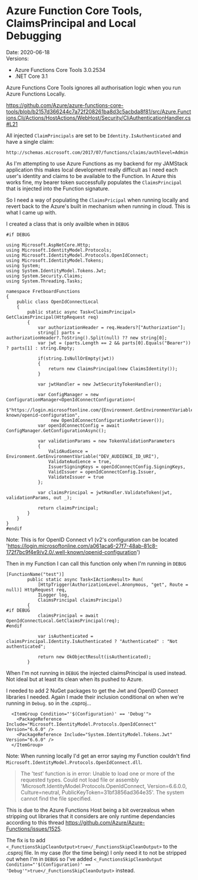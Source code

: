 # Azure Function Core Tools, ClaimsPrincipal and Local Debugging

Date: 2020-06-18  
Versions:  
- Azure Functions Core Tools 3.0.2534
- .NET Core 3.1

Azure Functions Core Tools ignores all authorisation logic when you run Azure Functions Locally.

https://github.com/Azure/azure-functions-core-tools/blob/b2157d366244c7a72f208261ba8d3c5acbda8f81/src/Azure.Functions.Cli/Actions/HostActions/WebHost/Security/CliAuthenticationHandler.cs#L21

All injected `ClaimPrincipals` are set to be `Identity.IsAuthenticated` and have a single claim:
```
http://schemas.microsoft.com/2017/07/functions/claims/authlevel=Admin
```

As I'm attempting to use Azure Functions as my backend for my JAMStack application this makes local development really difficult as I need each user's identity and claims to be available to the Function.  In Azure this works fine, my bearer token successfully populates the `ClaimsPrincipal` that is injected into the Function signature.

So I need a way of populating the `ClaimsPricipal` when running locally and revert back to the Azure's built in mechanism when running in cloud.  This is what I came up with.

I created a class that is only availble when in `DEBUG`
```
#if DEBUG

using Microsoft.AspNetCore.Http;
using Microsoft.IdentityModel.Protocols;
using Microsoft.IdentityModel.Protocols.OpenIdConnect;
using Microsoft.IdentityModel.Tokens;
using System;
using System.IdentityModel.Tokens.Jwt;
using System.Security.Claims;
using System.Threading.Tasks;

namespace FretboardFunctions
{
    public class OpenIdConnectLocal
    {
        public static async Task<ClaimsPrincipal> GetClaimsPrincipal(HttpRequest req)
        {
            var authorizationHeader = req.Headers?["Authorization"];
            string[] parts = authorizationHeader?.ToString().Split(null) ?? new string[0];
            var jwt = (parts.Length == 2 && parts[0].Equals("Bearer")) ? parts[1] : string.Empty;

            if(string.IsNullOrEmpty(jwt))
            {
                return new ClaimsPrincipal(new ClaimsIdentity());
            }

            var jwtHandler = new JwtSecurityTokenHandler();

            var ConfigManager = new ConfigurationManager<OpenIdConnectConfiguration>(
                 $"https://login.microsoftonline.com/{Environment.GetEnvironmentVariable("DEV_TENANT_ID")}/.well-known/openid-configuration",
                 new OpenIdConnectConfigurationRetriever());
            var openIdConnectConfig = await ConfigManager.GetConfigurationAsync();

            var validationParams = new TokenValidationParameters
            {
                ValidAudience = Environment.GetEnvironmentVariable("DEV_AUDIENCE_ID_URI"),
                ValidateAudience = true,
                IssuerSigningKeys = openIdConnectConfig.SigningKeys,
                ValidIssuer = openIdConnectConfig.Issuer,
                ValidateIssuer = true
            };

            var claimsPrincipal = jwtHandler.ValidateToken(jwt, validationParams, out _);

            return claimsPrincipal;
        }
    }
}
#endif
```
Note: This is for OpenID Connect v1 (v2's configuration can be located 'https://login.microsoftonline.com/a061aca6-27f7-48ab-81c8-172f7bc9f4e9/v2.0/.well-known/openid-configuration')

Then in my Function I can call this function only when I'm running in `DEBUG`
```
[FunctionName("test")]
        public static async Task<IActionResult> Run(
            [HttpTrigger(AuthorizationLevel.Anonymous, "get", Route = null)] HttpRequest req,
            ILogger log,
            ClaimsPrincipal claimsPrincipal)
        {
#if DEBUG
            claimsPrincipal = await OpenIdConnectLocal.GetClaimsPrincipal(req);
#endif

            var isAuthenticated = claimsPrincipal.Identity.IsAuthenticated ? "Authenticated" : "Not authenticated";

            return new OkObjectResult(isAuthenticated);
        }
```
When I'm not running in `DEBUG` the injected claimsPrincipal is used instead.  Not ideal but at least its clean when its pushed to Azure.

I needed to add 2 NuGet packages to get the Jwt and OpenID Connect libraries I needed.  Again I made their inclusion conditional on when we're running in `Debug`.  so in the .csproj...

```
  <ItemGroup Condition="'$(Configuration)' == 'Debug'">
    <PackageReference Include="Microsoft.IdentityModel.Protocols.OpenIdConnect" Version="6.6.0" />
    <PackageReference Include="System.IdentityModel.Tokens.Jwt" Version="6.6.0" />
  </ItemGroup>
```

Note: When running locally I'd get an error saying my Function couldn't find `Microsoft.IdentityModel.Protocols.OpenIdConnect.dll`.

> The 'test' function is in error: Unable to load one or more of the requested types.
> Could not load file or assembly 'Microsoft.IdentityModel.Protocols.OpenIdConnect, Version=6.6.0.0, Culture=neutral, PublicKeyToken=31bf3856ad364e35'. The system cannot find the file specified.

This is due to the Azure Functions Host being a bit overzealous when stripping out libraries that it considers are only runtime dependancies according to this thread https://github.com/Azure/Azure-Functions/issues/1525.

The fix is to add `<_FunctionsSkipCleanOutput>true</_FunctionsSkipCleanOutput>` to the .csproj file.  In my case (for the time being) I only need it to not be stripped out when I'm in `DEBUG` so I've added `<_FunctionsSkipCleanOutput Condition="'$(Configuration)' == 'Debug'">true</_FunctionsSkipCleanOutput>` instead.

